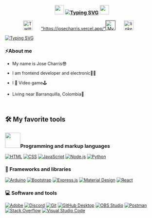 <h3 align="center">
   <img src="https://media.tenor.com/GocCvG7hs78AAAAi/rocket-joypixels.gif" width="30">
   <a href="https://git.io/typing-svg"><img src="https://readme-typing-svg.demolab.com?font=Silkscreen&size=30&pause=1000&color=1002FF&background=AD055000&center=true&multiline=true&width=510&height=40&lines=WELCOME+TO+JOSE%C2%B4S+PROFILE!+" alt="Typing SVG" /></a>
  <img src="https://media.giphy.com/media/hvRJCLFzcasrR4ia7z/giphy.gif" width="30">
</h3>

<!-- Social icons section -->
<p align="center">
  <a href="https://twitter.com/jse_che"><img width="32px" alt="Twitter" title="Twitter" src="https://cdn-icons-png.flaticon.com/512/733/733579.png"/></a>
  &#8287;&#8287;&#8287;&#8287;&#8287;
  <a href=>"https://josecharris.vercel.app/"<img width="32px" alt="Mypage" title="Mypage" src="https://cdn-icons-png.flaticon.com/512/7781/7781521.png"></a>
  &#8287;&#8287;&#8287;&#8287;&#8287;
  <a href="https://www.linkedin.com/in/jos%C3%A9-charris-7a5a90206/"><img width="32px" alt="linkedin" title="My Linkedin" src="https://cdn-icons-png.flaticon.com/512/3536/3536505.png"/></a>
  &#8287;&#8287;&#8287;&#8287;&#8287;
</p>

<!-- Language -->
<p align="left">
<a href="https://git.io/typing-svg"><img src="https://readme-typing-svg.demolab.com?font=secular+one&duration=700&pause=1000&color=CA6612&background=FFFFFF00&vCenter=true&width=100&height=30&lines=Hola!;Hello!;Hallo!;Salut!;Ciao!;Ola!;%D0%BF%D1%80%D0%B8%D0%B2%D0%B5%D1%82;%E3%81%93%E3%82%93%E3%81%AB%E3%81%A1%E3%81%AF+;%E4%BD%A0%E5%A5%BD+" alt="Typing SVG" /></a>

### ⚡About me
* My name is Jose Charris😎

* I am frontend developer and electronic👨‍💻

* I 💖 Video game🕹

* Living near Barranquilla, Colombia🍃


</p>
<br/>

## 🛠️ My favorite tools

### <img src="https://media0.giphy.com/media/zhYSVCirREeIZtONCI/giphy.gif?cid=790b76118dac21751fbea7289e8d6e7c5f7eab185dc6101e&rid=giphy.gif&ct=s" width="50">Programming and markup languages

<p>
    <a href="https://github.com/search?q=user%3ADenverCoder1+language%3Ahtml"><img alt="HTML" src="https://img.shields.io/badge/HTML-E34F26.svg?logo=html5&logoColor=white"></a>
    <a href="https://github.com/search?q=user%3ADenverCoder1+language%3Acss"><img alt="CSS" src="https://img.shields.io/badge/CSS-1572B6.svg?logo=css3&logoColor=white"></a>
    <a href="https://github.com/search?q=user%3ADenverCoder1+language%3Ajavascript"><img alt="JavaScript" src="https://img.shields.io/badge/JavaScript-F7DF1E.svg?logo=javascript&logoColor=black"></a>
    <a href="https://github.com/search?q=user%3ADenverCoder1+language%3Ajavascript"><img alt="Node.js" src="https://img.shields.io/badge/Node.js-43853D.svg?logo=node.js&logoColor=white"></a>
    <a href="https://github.com/search?q=user%3ADenverCoder1+language%3Apython"><img alt="Python" src="https://img.shields.io/badge/Python-14354C.svg?logo=python&logoColor=white"></a
</p>

### 🧰 Frameworks and libraries

<p>
    <a href="#"><img alt="Arduino" src="https://img.shields.io/badge/-Arduino-00979D?logo=Arduino&logoColor=white"></a>
    <a href="#"><img alt="Bootstrap" src="https://img.shields.io/badge/Bootstrap-7952B3.svg?logo=bootstrap&logoColor=white"></a>
    <a href="#"><img alt="Express.js" src="https://img.shields.io/badge/Express.js-404d59.svg?logo=express&logoColor=white"></a>
    <a href="#"><img alt="Material Design" src="https://img.shields.io/badge/Material%20Design-0081CB.svg?logo=material-design&logoColor=white"></a>
    <a href="#"><img alt="React" src="https://img.shields.io/badge/React-20232a.svg?logo=react&logoColor=%2361DAFB"></a>
</p>


### 💻 Software and tools

<p>
    <a href="#"><img alt="Adobe" src="https://img.shields.io/badge/Adobe-FF0000.svg?logo=adobe&logoColor=white"></a>
    <a href="#"><img alt="Discord" src="https://img.shields.io/badge/-Discord-5865F2.svg?logo=discord&logoColor=white"></a>
    <a href="#"><img alt="Git" src="https://img.shields.io/badge/Git-F05033.svg?logo=git&logoColor=white"></a>
    <a href="#"><img alt="GitHub Desktop" src="https://img.shields.io/badge/GitHub%20Desktop-8034A9.svg?logo=github&logoColor=white"></a>
    <a href="#"><img alt="OBS Studio" src="https://img.shields.io/badge/-OBS-302E31?logo=obs-studio&logoColor=white"></a>
    <a href="#"><img alt="Postman" src="https://img.shields.io/badge/Postman-FF6C37?logo=postman&logoColor=white"></a>
    <a href="#"><img alt="Stack Overflow" src="https://img.shields.io/badge/-Stack%20Overflow-FE7A16?logo=stack-overflow&logoColor=white"></a>
    <a href="#"><img alt="Visual Studio Code" src="https://img.shields.io/badge/Visual%20Studio%20Code-0078d7.svg?logo=visual-studio-code&logoColor=white"></a>
</p>

